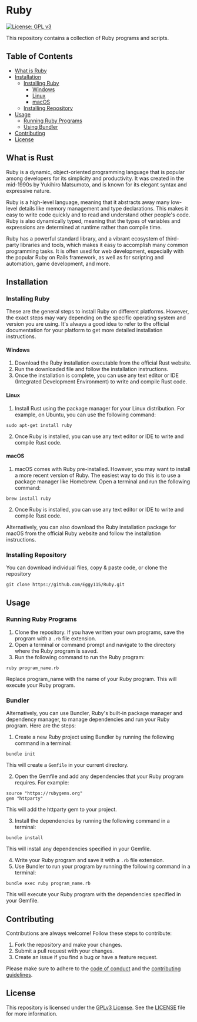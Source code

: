 # Ruby

[![License: GPL v3](https://img.shields.io/badge/License-GPLv3-blue.svg)](https://www.gnu.org/licenses/gpl-3.0)

This repository contains a collection of Ruby programs and scripts.

## Table of Contents
- [What is Ruby](#what-is-ruby)   
- [Installation](#installation)
  - [Installing Ruby](#installing-ruby)    
    - [Windows](#windows)
    - [Linux](#linux)
    - [macOS](#macOS)  
  - [Installing Repository](#installing-repository)  
- [Usage](#usage)
  - [Running Ruby Programs](#running-ruby-programs)
  - [Using Bundler](#using-bundler)
- [Contributing](#contributing)
- [License](#license)

## What is Rust

Ruby is a dynamic, object-oriented programming language that is popular among developers for its simplicity and productivity. It was created in the mid-1990s by Yukihiro Matsumoto, and is known for its elegant syntax and expressive nature.

Ruby is a high-level language, meaning that it abstracts away many low-level details like memory management and type declarations. This makes it easy to write code quickly and to read and understand other people's code. Ruby is also dynamically typed, meaning that the types of variables and expressions are determined at runtime rather than compile time.

Ruby has a powerful standard library, and a vibrant ecosystem of third-party libraries and tools, which makes it easy to accomplish many common programming tasks. It is often used for web development, especially with the popular Ruby on Rails framework, as well as for scripting and automation, game development, and more.

## Installation

### Installing Ruby

These are the general steps to install Ruby on different platforms. However, the exact steps may vary depending on the specific operating system and version you are using. It's always a good idea to refer to the official documentation for your platform to get more detailed installation instructions.

#### Windows

1. Download the Ruby installation executable from the official Rust website.
2. Run the downloaded file and follow the installation instructions.
3. Once the installation is complete, you can use any text editor or IDE (Integrated Development Environment) to write and compile Rust code.

#### Linux

1. Install Rust using the package manager for your Linux distribution. For example, on Ubuntu, you can use the following command:

```
sudo apt-get install ruby
```

2. Once Ruby is installed, you can use any text editor or IDE to write and compile Rust code.

#### macOS

1. macOS comes with Ruby pre-installed. However, you may want to install a more recent version of Ruby. The easiest way to do this is to use a package manager like Homebrew. Open a terminal and run the following command:

```
brew install ruby
```

2. Once Ruby is installed, you can use any text editor or IDE to write and compile Rust code.

Alternatively, you can also download the Ruby installation package for macOS from the official Ruby website and follow the installation instructions.

### Installing Repository

You can download individual files, copy & paste code, or clone the repository

```
git clone https://github.com/Eggy115/Ruby.git
```
      
## Usage

### Running Ruby Programs

1. Clone the repository. If you have written your own programs, save the program with a `.rb` file extension.
2. Open a terminal or command prompt and navigate to the directory where the Ruby program is saved.
3. Run the following command to run the Ruby program:

```
ruby program_name.rb
```

Replace program_name with the name of your Ruby program.
This will execute your Ruby program.


### Bundler

Alternatively, you can use Bundler, Ruby's built-in package manager and dependency manager, to manage dependencies and run your Ruby program. Here are the steps:

1. Create a new Ruby project using Bundler by running the following command in a terminal:

```
bundle init
```

This will create a `Gemfile` in your current directory.

2. Open the Gemfile and add any dependencies that your Ruby program requires. For example:

```
source "https://rubygems.org"
gem "httparty"
```

This will add the httparty gem to your project.

3. Install the dependencies by running the following command in a terminal:

```
bundle install
```

This will install any dependencies specified in your Gemfile.

4. Write your Ruby program and save it with a `.rb` file extension.
5. Use Bundler to run your program by running the following command in a terminal:

```
bundle exec ruby program_name.rb
```

This will execute your Ruby program with the dependencies specified in your Gemfile.

## Contributing

Contributions are always welcome! Follow these steps to contribute:

1. Fork the repository and make your changes. 
2. Submit a pull request with your changes.
3. Create an issue if you find a bug or have a feature request.

Please make sure to adhere to the [code of conduct](CODE_OF_CONDUCT.md) and the [contributing guidelines](CONTRIBUTING.md).

## License

This repository is licensed under the [GPLv3 License](https://www.gnu.org/licenses/gpl-3.0.html). See the [LICENSE](LICENSE) file for more information.
